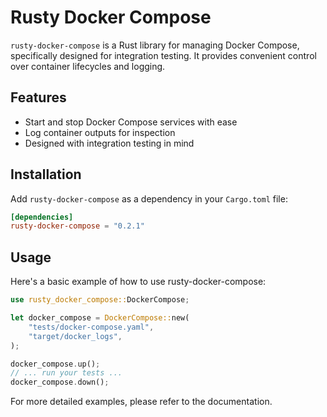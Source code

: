 # Rusty Docker Compose

`rusty-docker-compose` is a Rust library for managing Docker Compose, specifically designed for integration testing. It provides convenient control over container lifecycles and logging.

## Features

- Start and stop Docker Compose services with ease
- Log container outputs for inspection
- Designed with integration testing in mind

## Installation

Add `rusty-docker-compose` as a dependency in your `Cargo.toml` file:

```toml
[dependencies]
rusty-docker-compose = "0.2.1"
```

## Usage
Here's a basic example of how to use rusty-docker-compose:

```rust
use rusty_docker_compose::DockerCompose;

let docker_compose = DockerCompose::new(
    "tests/docker-compose.yaml",
    "target/docker_logs",
);

docker_compose.up();
// ... run your tests ...
docker_compose.down();
```

For more detailed examples, please refer to the documentation.